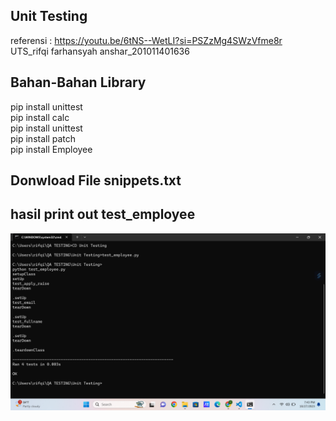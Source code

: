 ## Unit Testing
referensi : https://youtu.be/6tNS--WetLI?si=PSZzMg4SWzVfme8r
<br>UTS_rifqi farhansyah anshar_201011401636

## Bahan-Bahan Library
pip install unittest<br>
pip install calc<br>
pip install unittest<br>
pip install patch<br>
pip install Employee<br>

## Donwload File snippets.txt

## hasil print out test_employee
![img 1](implementasi2.png)





